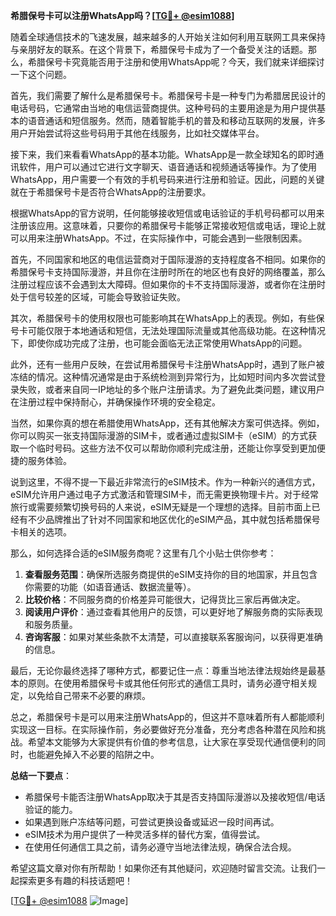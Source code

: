 **希腊保号卡可以注册WhatsApp吗？[[TG💪+ @esim1088](https://t.me/s/esim1088)]**

随着全球通信技术的飞速发展，越来越多的人开始关注如何利用互联网工具来保持与亲朋好友的联系。在这个背景下，希腊保号卡成为了一个备受关注的话题。那么，希腊保号卡究竟能否用于注册和使用WhatsApp呢？今天，我们就来详细探讨一下这个问题。

首先，我们需要了解什么是希腊保号卡。希腊保号卡是一种专门为希腊居民设计的电话号码，它通常由当地的电信运营商提供。这种号码的主要用途是为用户提供基本的语音通话和短信服务。然而，随着智能手机的普及和移动互联网的发展，许多用户开始尝试将这些号码用于其他在线服务，比如社交媒体平台。

接下来，我们来看看WhatsApp的基本功能。WhatsApp是一款全球知名的即时通讯软件，用户可以通过它进行文字聊天、语音通话和视频通话等操作。为了使用WhatsApp，用户需要一个有效的手机号码来进行注册和验证。因此，问题的关键就在于希腊保号卡是否符合WhatsApp的注册要求。

根据WhatsApp的官方说明，任何能够接收短信或电话验证的手机号码都可以用来注册该应用。这意味着，只要你的希腊保号卡能够正常接收短信或电话，理论上就可以用来注册WhatsApp。不过，在实际操作中，可能会遇到一些限制因素。

首先，不同国家和地区的电信运营商对于国际漫游的支持程度各不相同。如果你的希腊保号卡支持国际漫游，并且你在注册时所在的地区也有良好的网络覆盖，那么注册过程应该不会遇到太大障碍。但如果你的卡不支持国际漫游，或者你在注册时处于信号较差的区域，可能会导致验证失败。

其次，希腊保号卡的使用权限也可能影响其在WhatsApp上的表现。例如，有些保号卡可能仅限于本地通话和短信，无法处理国际流量或其他高级功能。在这种情况下，即使你成功完成了注册，也可能会面临无法正常使用WhatsApp的问题。

此外，还有一些用户反映，在尝试用希腊保号卡注册WhatsApp时，遇到了账户被冻结的情况。这种情况通常是由于系统检测到异常行为，比如短时间内多次尝试登录失败，或者来自同一IP地址的多个账户注册请求。为了避免此类问题，建议用户在注册过程中保持耐心，并确保操作环境的安全稳定。

当然，如果你真的想在希腊使用WhatsApp，还有其他解决方案可供选择。例如，你可以购买一张支持国际漫游的SIM卡，或者通过虚拟SIM卡（eSIM）的方式获取一个临时号码。这些方法不仅可以帮助你顺利完成注册，还能让你享受到更加便捷的服务体验。

说到这里，不得不提一下最近非常流行的eSIM技术。作为一种新兴的通信方式，eSIM允许用户通过电子方式激活和管理SIM卡，而无需更换物理卡片。对于经常旅行或需要频繁切换号码的人来说，eSIM无疑是一个理想的选择。目前市面上已经有不少品牌推出了针对不同国家和地区优化的eSIM产品，其中就包括希腊保号卡相关的选项。

那么，如何选择合适的eSIM服务商呢？这里有几个小贴士供你参考：

1. **查看服务范围**：确保所选服务商提供的eSIM支持你的目的地国家，并且包含你需要的功能（如语音通话、数据流量等）。
2. **比较价格**：不同服务商的价格差异可能很大，记得货比三家后再做决定。
3. **阅读用户评价**：通过查看其他用户的反馈，可以更好地了解服务商的实际表现和服务质量。
4. **咨询客服**：如果对某些条款不太清楚，可以直接联系客服询问，以获得更准确的信息。

最后，无论你最终选择了哪种方式，都要记住一点：尊重当地法律法规始终是最基本的原则。在使用希腊保号卡或其他任何形式的通信工具时，请务必遵守相关规定，以免给自己带来不必要的麻烦。

总之，希腊保号卡是可以用来注册WhatsApp的，但这并不意味着所有人都能顺利实现这一目标。在实际操作前，务必要做好充分准备，充分考虑各种潜在风险和挑战。希望本文能够为大家提供有价值的参考信息，让大家在享受现代通信便利的同时，也能避免掉入不必要的陷阱之中。

**总结一下要点**：
- 希腊保号卡能否注册WhatsApp取决于其是否支持国际漫游以及接收短信/电话验证的能力。
- 如果遇到账户冻结等问题，可尝试更换设备或延迟一段时间再试。
- eSIM技术为用户提供了一种灵活多样的替代方案，值得尝试。
- 在使用任何通信工具之前，请务必遵守当地法律法规，确保合法合规。

希望这篇文章对你有所帮助！如果你还有其他疑问，欢迎随时留言交流。让我们一起探索更多有趣的科技话题吧！

[[TG💪+ @esim1088](https://t.me/s/esim1088) ![Image](https://i.postimg.cc/4NQfJmqS/Snipaste-2025-05-13-00-14-12.png)]